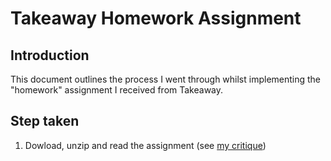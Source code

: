 # Takeaway Homework Assignment

## Introduction

This document outlines the process I went through whilst implementing the
"homework" assignment I received from Takeaway.

## Step taken

1. Dowload, unzip and read the assignment (see [my critique](./docs/critique.md))
